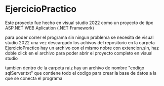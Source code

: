 # EjercicioPractico

Este proyecto fue hecho en visual studio 2022 como un proyecto de tipo ASP.NET WEB Aplication (.NET Framework)

para poder correr el programa sin ningun problema se necesita de visual studio 2022 una vez descargado los achivos del repositorio 
en la carpeta EjercicioPractico hay un archivo con el mismo nobre con extencion.sln, haz doble click en el archivo para poder abrir el proyecto completo 
en visual studio 

tambien dentro de la carpeta raiz hay un archivo de nombre "codigo sqlServer.txt" que contiene todo el codigo para crear la base de datos a la que se conecta el programa

